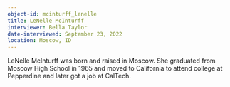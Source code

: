 ```yaml
---
object-id: mcinturff_lenelle
title: LeNelle McInturff
interviewer: Bella Taylor
date-interviewed: September 23, 2022
location: Moscow, ID
---
```

LeNelle McInturff was born and raised in Moscow. She graduated from Moscow High School in 1965 and moved to California to attend college at Pepperdine and later 
got a job at CalTech. 
